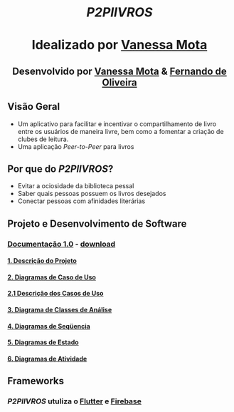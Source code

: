 <div align="center">

# *P2PlIVROS* 

# Idealizado por [Vanessa Mota](https://gitlab.com/vanessaoliveira2706)

## Desenvolvido por [Vanessa Mota](https://gitlab.com/vanessaoliveira2706) & [Fernando de Oliveira](https://gitlab.com/FernandoDeOliveira)

</div>

## Visão Geral
- Um aplicativo para facilitar e incentivar o compartilhamento de livro entre os usuários de maneira livre, bem como a fomentar a criação de clubes de leitura.
- Uma aplicação *Peer-to-Peer* para livros

## Por que do *P2PlIVROS*?
- Evitar a ociosidade da biblioteca pessal
- Saber quais pessoas possuem os livros desejados
- Conectar pessoas com afinidades literárias

## Projeto e Desenvolvimento de Software
### [Documentação 1.0](https://gitlab.com/FernandoDeOliveira/sebum/wikis/Documentação-1.0) - [download](uploads/a13694094886014194df0a1a27d0af51/Documentacao_Projeto.docx)
#### [1. Descrição do Projeto](https://gitlab.com/FernandoDeOliveira/sebum/wikis/Documenta%C3%A7%C3%A3o-1.0#1-descri%C3%A7%C3%A3o-do-projeto)
#### [2. Diagramas de Caso de Uso](https://gitlab.com/FernandoDeOliveira/sebum/wikis/Documenta%C3%A7%C3%A3o-1.0#2-diagramas-de-caso-de-uso)
#### [2.1 Descrição dos Casos de Uso](https://gitlab.com/FernandoDeOliveira/sebum/wikis/Documenta%C3%A7%C3%A3o-1.0#21-descri%C3%A7%C3%A3o-dos-casos-de-uso)
#### [3. Diagrama de Classes de Análise](https://gitlab.com/FernandoDeOliveira/sebum/wikis/Documenta%C3%A7%C3%A3o-1.0#3-diagrama-de-classes-de-an%C3%A1lise)
#### [4. Diagramas de Seqüencia](https://gitlab.com/FernandoDeOliveira/sebum/wikis/Documenta%C3%A7%C3%A3o-1.0#diagramas-de-seq%C3%BCencia)
#### [5. Diagramas de Estado](https://gitlab.com/FernandoDeOliveira/sebum/wikis/Documenta%C3%A7%C3%A3o-1.0#5-diagramas-de-estado)
#### [6. Diagramas de Atividade](https://gitlab.com/FernandoDeOliveira/sebum/wikis/Documenta%C3%A7%C3%A3o-1.0#6-diagrama-de-atividade)

## Frameworks
### *P2PlIVROS* utuliza o [Flutter](https://flutter.dev/docs) e [Firebase](https://firebase.google.com/docs?hl=pt-BR)
